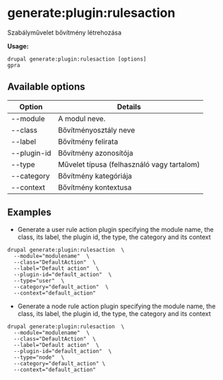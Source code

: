 # generate:plugin:rulesaction
Szabályművelet bővítmény létrehozása

**Usage:**
```
drupal generate:plugin:rulesaction [options]
gpra
```

## Available options
Option | Details
-------|-------------
--module | A modul neve.
--class | Bővítményosztály neve
--label | Bővítmény felirata
--plugin-id | Bővítmény azonosítója
--type | Művelet típusa (felhasználó vagy tartalom)
--category | Bővítmény kategóriája
--context | Bővítmény kontextusa

## Examples
* Generate a user rule action plugin specifying the module name, the class, its label, the plugin id, the type, the category and its context
```
drupal generate:plugin:rulesaction  \
  --module="modulename"  \
  --class="DefaultAction"  \
  --label="Default action"  \
  --plugin-id="default_action"  \
  --type="user"  \
  --category="default_action"  \
  --context="default_action"
```
* Generate a node rule action plugin specifying the module name, the class, its label, the plugin id, the type, the category and its context
```
drupal generate:plugin:rulesaction  \
  --module="modulename"  \
  --class="DefaultAction"  \
  --label="Default action"  \
  --plugin-id="default_action"  \
  --type="node"  \
  --category="default_action" \
  --context="default_action"
```
